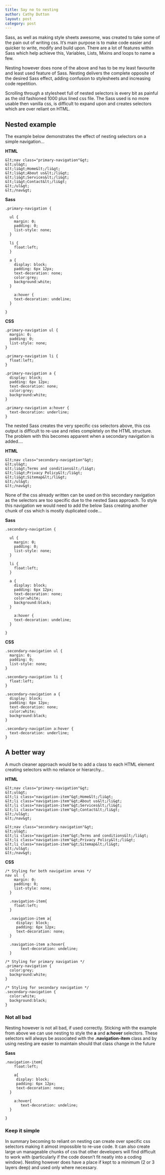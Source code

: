 ```yaml
---
title: Say no to nesting
author: Cathy Dutton
layout: post
category: post
---
```

Sass, as well as making style sheets awesome, was created to take some of the pain out of writing css. It&#8217;s main purpose is to make code easier and quicker to write, modify and build upon. There are a lot of features within Sass which help achieve this, Variables, Lists, Mixins and loops to name a few.

Nesting however does none of the above and has to be my least favourite and least used feature of Sass. Nesting delivers the complete opposite of the desired Sass effect, adding confusion to stylesheets and increasing code repetition.

Scrolling through a stylesheet full of nested selectors is every bit as painful as the old fashioned 1000 plus lined css file. The Sass used is no more usable then vanilla css, is difficult to expand upon and creates selectors which are over reliant on HTML.

<h2 class="heading">Nested example </h2>

The example below demonstrates the effect of nesting selectors on a simple navigation&#8230;

**HTML**

```
&lt;nav class="primary-navigation"&gt;
&lt;ul&gt;
&lt;li&gt;Home&lt;/li&gt;
&lt;li&gt;About us&lt;/li&gt;
&lt;li&gt;Services&lt;/li&gt;
&lt;li&gt;Contact&lt;/li&gt;
&lt;/ul&gt;
&lt;/nav&gt;
```

**Sass**

```
.primary-navigation {

  ul {
    margin: 0;
    padding: 0;
    list-style: none;
  }

  li {
  	float:left;
  }

  a {
    display: block;
    padding: 6px 12px;
    text-decoration: none;
    color:grey;
    background:white;
  }

    a:hover {
    text-decoration: undeline;
  }

}
```

**CSS**

```
.primary-navigation ul {
  margin: 0;
  padding: 0;
  list-style: none;
}

.primary-navigation li {
  float:left;
}

.primary-navigation a {
  display: block;
  padding: 6px 12px;
  text-decoration: none;
  color:grey;
  background:white;
}

.primary-navigation a:hover {
  text-decoration: underline;
}
```

The nested Sass creates the very specific css selectors above, this css output is difficult to re-use and relies completely on the HTML structure. The problem with this becomes apparent when a secondary navigation is added&#8230;.

**HTML**

```
&lt;nav class="secondary-navigation"&gt;
&lt;ul&gt;
&lt;li&gt;Terms and conditions&lt;/li&gt;
&lt;li&gt;Privacy Policy&lt;/li&gt;
&lt;li&gt;Sitemap&lt;/li&gt;
&lt;/ul&gt;
&lt;/nav&gt;
```

None of the css already written can be used on this secondary navigation as the selectors are too specific due to the nested Sass approach. To style this navigation we would need to add the below Sass creating another chunk of css which is mostly duplicated code&#8230;

**Sass**

```
.secondary-navigation {

  ul {
    margin: 0;
    padding: 0;
    list-style: none;
  }

  li {
  	float:left;
  }

  a {
    display: block;
    padding: 6px 12px;
    text-decoration: none;
    color:white;
    background:black;
  }

    a:hover {
    text-decoration: undeline;
  }

}
```

**CSS**

```
.secondary-navigation ul {
  margin: 0;
  padding: 0;
  list-style: none;
}

.secondary-navigation li {
  float:left;
}

.secondary-navigation a {
  display: block;
  padding: 6px 12px;
  text-decoration: none;
  color:white;
  background:black;
}

.secondary-navigation a:hover {
  text-decoration: underline;
}

```

<h2 class="heading"> A better way </h2>

A much cleaner approach would be to add a class to each HTML element creating selectors with no reliance or hierarchy&#8230;

**HTML**

```
&lt;nav class="primary-navigation"&gt;
&lt;ul&gt;
&lt;li class="navigation-item"&gt;Home&lt;/li&gt;
&lt;li class="navigation-item"&gt;About us&lt;/li&gt;
&lt;li class="navigation-item"&gt;Services&lt;/li&gt;
&lt;li class="navigation-item"&gt;Contact&lt;/li&gt;
&lt;/ul&gt;
&lt;/nav&gt;

&lt;nav class="secondary-navigation"&gt;
&lt;ul&gt;
&lt;li class="navigation-item"&gt;Terms and conditions&lt;/li&gt;
&lt;li class="navigation-item"&gt;Privacy Policy&lt;/li&gt;
&lt;li class="navigation-item"&gt;Sitemap&lt;/li&gt;
&lt;/ul&gt;
&lt;/nav&gt;

```

**CSS**

```
/* Styling for both navigation areas */
nav ul  {
    margin: 0;
    padding: 0;
    list-style: none;
  }

  .navigation-item{
    float:left;
  }

  .navigation-item a{
     display: block;
     padding: 6px 12px;
     text-decoration: none;
  }

  .navigation-item a:hover{
       text-decoration: undeline;
  }

/* Styling for primary navigation */
.primary-navigation {
  color:grey;
  background:white;
}

/* Styling for secondary navigation */
.secondary-navigation {
  color:white;
  background:black;
}
```

<h3 class="heading"> Not all bad </h3>

Nesting however is not all bad, if used correctly. Sticking with the example from above we can use nesting to style the **a** and **a:hover** selectors. These selectors will always be associated with the **.navigation-item** class and by using nesting are easier to maintain should that class change in the future

**Sass**

```
.navigation-item{
    float:left;

    a{
     display: block;
     padding: 6px 12px;
     text-decoration: none;
  }

    a:hover{
       text-decoration: undeline;
  }

}
```

<h3 class="heading"> Keep it simple </h3>

In summary becoming to reliant on nesting can create over specific css selectors making it almost impossible to re-use code. It can also create large un manageable chunks of css that other developers will find difficult to work with (particularly if the code doesn&#8217;t fit neatly into a coding window). Nesting however does have a place if kept to a minimum (2 or 3 layers deep) and used only where necessary.
